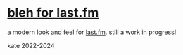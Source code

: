 # [bleh for last.fm](https://cutensilly.org/bleh/fm)

a modern look and feel for [last.fm](https://last.fm). still a work in progress!

kate 2022-2024
